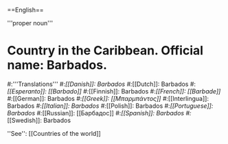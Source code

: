 ==English==

'''proper noun'''

# Country in the Caribbean. Official name: Barbados.
#:'''Translations'''
#:*[[Danish]]: Barbados
#:*[[Dutch]]: Barbados
#:*[[Esperanto]]: [[Barbado]]
#:*[[Finnish]]: Barbados
#:*[[French]]: [[Barbade]]
#:*[[German]]: Barbados
#:*[[Greek]]: [[Μπαρμπάντος]]
#:*[[Interlingua]]: Barbados
#:*[[Italian]]: Barbados
#:*[[Polish]]: Barbados
#:*[[Portuguese]]: Barbados
#:*[[Russian]]: [[Барбадос]]
#:*[[Spanish]]: Barbados
#:*[[Swedish]]: Barbados

''See'': [[Countries of the world]]